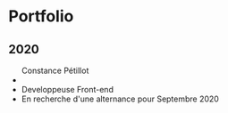 # Portfolio
## 2020

<ul>Constance Pétillot
<li>
  <li>Developpeuse Front-end</li>
  <li> En recherche d'une alternance pour Septembre 2020</li>
</ul>
